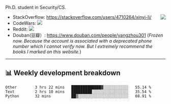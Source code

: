 Ph.D. student in Security/CS.

<img align="right" src="https://github-readme-stats.vercel.app/api?username=li-xin-yi&count_private=true&show_icons=true&hide_title=true&theme=tokyonight" />

- StackOverflow: https://stackoverflow.com/users/4710264/xinyi-li/
- CodeWars: [![](https://www.codewars.com/users/xy-li/badges/micro)](https://www.codewars.com/users/xy-li/)
- Reddit: [![](https://img.shields.io/reddit/user-karma/combined/xy-li?style=social)](https://www.reddit.com/user/xy-li/)
- Douban(豆瓣）: https://www.douban.com/people/yangzhou301  (*Frozen now. Because the account is associated with a deprecated phone number which I cannot verify now. But I extremely recommend the books I marked on this website.*)

---

## 📊 Weekly development breakdown

<!--START_SECTION:waka-->
```text
Other        3 hrs 22 mins   █████████████▓░░░░░░░░░░░   55.14 % 
Text         2 hrs 10 mins   █████████░░░░░░░░░░░░░░░░   35.54 % 
Python       32 mins         ██▒░░░░░░░░░░░░░░░░░░░░░░   08.91 % 
```
<!--END_SECTION:waka-->
